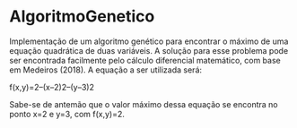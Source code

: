 # AlgoritmoGenetico

Implementação de um algoritmo genético para encontrar o máximo de uma
equação quadrática de duas variáveis. A solução para esse problema pode ser encontrada facilmente pelo
cálculo diferencial matemático, com base em Medeiros (2018). A equação a ser utilizada será:

f(x,y)=2–(x–2)2–(y–3)2

Sabe-se de antemão que o valor máximo dessa equação se encontra no ponto x=2 e y=3, com
f(x,y)=2. 
